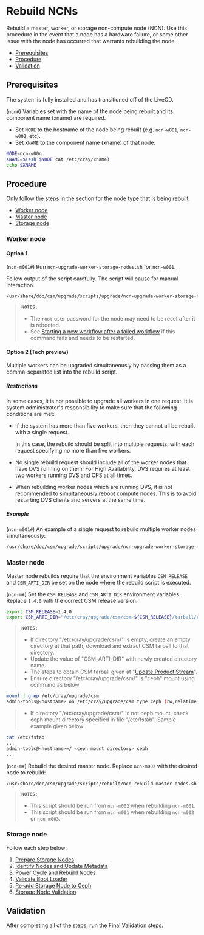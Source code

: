 # Rebuild NCNs

Rebuild a master, worker, or storage non-compute node (NCN). Use this procedure in the event that a node has a hardware failure,
or some other issue with the node has occurred that warrants rebuilding the node.

- [Prerequisites](#prerequisites)
- [Procedure](#procedure)
- [Validation](#validation)

## Prerequisites

The system is fully installed and has transitioned off of the LiveCD.

(`ncn#`) Variables set with the name of the node being rebuilt and its component name (xname) are required.

- Set `NODE` to the hostname of the node being rebuilt (e.g. `ncn-w001`, `ncn-w002`, etc).
- Set `XNAME` to the component name (xname) of that node.

```bash
NODE=ncn-w00n
XNAME=$(ssh $NODE cat /etc/cray/xname)
echo $XNAME
```

## Procedure

Only follow the steps in the section for the node type that is being rebuilt.

- [Worker node](#worker-node)
- [Master node](#master-node)
- [Storage node](#storage-node)

### Worker node

#### Option 1

(`ncn-m001#`) Run `ncn-upgrade-worker-storage-nodes.sh` for `ncn-w001`.

Follow output of the script carefully. The script will pause for manual interaction.

```bash
/usr/share/doc/csm/upgrade/scripts/upgrade/ncn-upgrade-worker-storage-nodes.sh ncn-w001
```

> **`NOTES:`**
>
> - The `root` user password for the node may need to be reset after it is rebooted.
> - See [Starting a new workflow after a failed workflow](../../argo/Using_Argo_Workflows.md) if this command fails and needs to be restarted.

#### Option 2 (Tech preview)

Multiple workers can be upgraded simultaneously by passing them as a comma-separated list into the rebuild script.

##### Restrictions

In some cases, it is not possible to upgrade all workers in one request. It is system administrator's responsibility to
make sure that the following conditions are met:

- If the system has more than five workers, then they cannot all be rebuilt with a single request.

    In this case, the rebuild should be split into multiple requests, with each request specifying no more than five workers.

- No single rebuild request should include all of the worker nodes that have DVS running on them. For High Availability, DVS requires at least two workers running DVS and CPS at all times.

- When rebuilding worker nodes which are running DVS, it is not recommended to simultaneously reboot compute nodes. This is to avoid restarting DVS clients and servers at the same time.

##### Example

(`ncn-m001#`) An example of a single request to rebuild multiple worker nodes simultaneously:

```bash
/usr/share/doc/csm/upgrade/scripts/upgrade/ncn-upgrade-worker-storage-nodes.sh ncn-w002,ncn-w003,ncn-w004
```

### Master node

Master node rebuilds require that the environment variables `CSM_RELEASE` and `CSM_ARTI_DIR` be set on the node where the rebuild script is executed.

(`ncn-m#`) Set the `CSM_RELEASE` and `CSM_ARTI_DIR` environment variables. Replace `1.4.0` with the correct CSM release version:

```bash
export CSM_RELEASE=1.4.0
export CSM_ARTI_DIR="/etc/cray/upgrade/csm/csm-${CSM_RELEASE}/tarball/csm-${CSM_RELEASE}"
```

> **`NOTES:`**
>
> - If directory "/etc/cray/upgrade/csm/" is empty, create an empty directory at that path, download and extract CSM tarball to that directory.
> - Update the value of "CSM_ARTI_DIR" with newly created directory name.
> - The steps to obtain CSM tarball given at "[Update Product Stream](/update_product_stream/README.md)".
> - Ensure directory "/etc/cray/upgrade/csm/" is "ceph" mount using command as below
```bash
mount | grep /etc/cray/upgrade/csm
admin-tools@<hostname> on /etc/cray/upgrade/csm type ceph (rw,relatime,name=admin-tools,secret=<hidden>,ms_mode=prefer-crc,acl,mon_addr=<ip:port>/<ip:port>/<ip:port>)
```
> - If directory "/etc/cray/upgrade/csm/" is not ceph mount, check ceph mount directory specified in file "/etc/fstab". Sample example given below.
```bash
cat /etc/fstab
...
admin-tools@<hostname>=/ <ceph mount directory> ceph
...
```

(`ncn-m#`) Rebuild the desired master node. Replace `ncn-m002` with the desired node to rebuild:

```bash
/usr/share/doc/csm/upgrade/scripts/rebuild/ncn-rebuild-master-nodes.sh ncn-m002
```

> **`NOTES:`**
>
> - This script should be run from `ncn-m002` when rebuilding `ncn-m001`.
> - This script should be run from `ncn-m001` when rebuilding `ncn-m002` or `ncn-m003`.

### Storage node

Follow each step below:

1. [Prepare Storage Nodes](Prepare_Storage_Nodes.md)
1. [Identify Nodes and Update Metadata](Identify_Nodes_and_Update_Metadata.md)
1. [Power Cycle and Rebuild Nodes](Power_Cycle_and_Rebuild_Nodes.md)
1. [Validate Boot Loader](Validate_Boot_Loader.md)
1. [Re-add Storage Node to Ceph](Re-add_Storage_Node_to_Ceph.md)
1. [Storage Node Validation](Post_Rebuild_Storage_Node_Validation.md)

## Validation

After completing all of the steps, run the [Final Validation](Final_Validation_Steps.md) steps.
